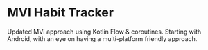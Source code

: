 # MVI Habit Tracker

Updated MVI approach using Kotlin Flow &amp; coroutines. Starting with Android, with an eye on having a multi-platform friendly approach.
